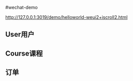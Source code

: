 #wechat-demo


http://127.0.0.1:3019/demo/helloworld-weui2+iscroll2.html


## User用户


## Course课程


## 订单


